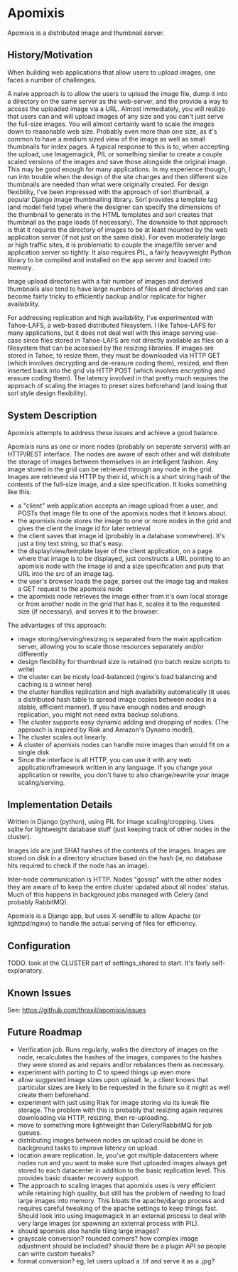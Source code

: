 Apomixis
========

Apomixis is a distributed image and thumbnail server.

History/Motivation
------------------

When building web applications that allow users to upload images, one
faces a number of challenges. 

A naive approach is to allow the users to upload the image file, dump
it into a directory on the same server as the web-server, and the
provide a way to access the uploaded image via a URL. Almost
immediately, you will realize that users can and will upload images of
any size and you can't just serve the full-size images. You will
almost certainly want to scale the images down to reasonable web
size. Probably even more than one size, as it's common to have a
medium sized view of the image as well as small thumbnails for index
pages. A typical response to this is to, when accepting the upload,
use Imagemagick, PIL or something similar to create a couple scaled
versions of the images and save those alongside the original
image. This may be good enough for many applications. In my experience
though, I run into trouble when the design of the site changes and
then different size thumbnails are needed than what were originally
created. For design flexibility, I've been impressed with the approach
of sorl.thumbnail, a popular Django image thumbnailing library. Sorl
provides a template tag (and model field type) where the designer can
specify the dimensions of the thumbnail to generate in the HTML
templates and sorl creates that thumbnail as the page loads (if
necessary). The downside to that approach is that it requires the
directory of images to be at least mounted by the web application
server (if not just on the same disk). For even moderately large or
high traffic sites, it is problematic to couple the image/file server
and application server so tightly. It also requires PIL, a fairly
heavyweight Python library to be compiled and installed on the app
server and loaded into memory.

Image upload directories with a fair number of images and derived
thumbnails also tend to have large numbers of files and directories
and can become fairly tricky to efficiently backup and/or replicate
for higher availability. 

For addressing replication and high availability, I've experimented
with Tahoe-LAFS, a web-based distributed filesystem. I like Tahoe-LAFS
for many applications, but it does not deal well with this image
serving use-case since files stored in Tahoe-LAFS are not directly
available as files on a filesystem that can be accessed by the
resizing libraries. If images are stored in Tahoe, to resize them,
they must be downloaded via HTTP GET (which involves decrypting and
de-erasure coding them), resized, and then inserted back into the grid
via HTTP POST (which involves encrypting and erasure coding them). The
latency involved in that pretty much requires the approach of scaling
the images to preset sizes beforehand (and losing that sorl style
design flexibility). 

System Description
------------------

Apomixis attempts to address these issues and achieve a good balance. 

Apomixis runs as one or more nodes (probably on seperate servers) with
an HTTP/REST interface. The nodes are aware of each other and will
distribute the storage of images between themselves in an intelligent
fashion. Any image stored in the grid can be retrieved through any
node in the grid. Images are retrieved via HTTP by their id, which is
a short string hash of the contents of the full-size image, and a size
specification. It looks something like this:

* a "client" web application accepts an image upload from a user, and
  POSTs that image file to one of the apomixis nodes that it knows
  about.
* the apomixis node stores the image to one or more nodes in the grid
  and gives the client the image id for later retrieval
* the client saves that image id (probably in a database
  somewhere). It's just a tiny text string, so that's easy.
* the display/view/template layer of the client application, on a page
  where that image is to be displayed, just constructs a URL pointing
  to an apomixis node with the image id and a size specification and
  puts that URL into the src of an image tag.
* the user's browser loads the page, parses out the image tag and
  makes a GET request to the apomixis node
* the apomixis node retrieves the image either from it's own local
  storage or from another node in the grid that has it, scales it to
  the requested size (if necessary), and serves it to the browser.

The advantages of this approach:

* image storing/serving/resizing is separated from the main
  application server, allowing you to scale those resources separately
  and/or differently
* design flexibility for thumbnail size is retained (no batch resize
  scripts to write)
* the cluster can be nicely load-balanced (nginx's load balancing and
  caching is a winner here)
* the cluster handles replication and high availability automatically
  (it uses a distributed hash table to spread image copies between
  nodes in a stable, efficient manner). If you have enough nodes and
  enough replication, you might not need extra backup solutions.
* The cluster supports easy dynamic adding and dropping of nodes. (The
  approach is inspired by Riak and Amazon's Dynamo model).
* The cluster scales out linearly.
* A cluster of apomixis nodes can handle more images than would fit on
  a single disk.
* Since the interface is all HTTP, you can use it with any web
  application/framework written in any language. If you change your
  application or rewrite, you don't have to also change/rewrite your
  image scaling/serving.

Implementation Details
----------------------

Written in Django (python), using PIL for image scaling/cropping. Uses
sqlite for lightweight database stuff (just keeping track of other
nodes in the cluster). 

Images ids are just SHA1 hashes of the contents of the images. Images
are stored on disk in a directory structure based on the hash (ie, no
database hits required to check if the node has an image). 

Inter-node communication is HTTP. Nodes "gossip" with the other nodes
they are aware of to keep the entire cluster updated about all nodes'
status. Much of this happens in background jobs managed with Celery
(and probably RabbitMQ).

Apomixis is a Django app, but uses X-sendfile to allow Apache (or
lighttpd/nginx) to handle the actual serving of files for efficiency.


Configuration
-------------

TODO. look at the CLUSTER part of settings_shared to start. It's
fairly self-explanatory.

Known Issues
------------

See: https://github.com/thraxil/apomixis/issues

Future Roadmap
--------------

* Verification job. Runs regularly, walks the directory of images on
  the node, recalculates the hashes of the images, compares to the
  hashes they were stored as and repairs and/or rebalances them as
  necessary. 
* experiment with porting to C to speed things up even more
* allow suggested image sizes upon upload. Ie, a client knows that
  particular sizes are likely to be requested in the future so it
  might as well create them beforehand.
* experiment with just using Riak for image storing via its luwak file
  storage. The problem with this is probably that resizing again
  requires downloading via HTTP, resizing, then re-uploading. 
* move to something more lightweight than Celery/RabbitMQ for job
  queues.
* distributing images between nodes on upload could be done in
  background tasks to improve latency on upload.
* location aware replication. Ie, you've got multiple datacenters
  where nodes run and you want to make sure that uploaded images
  always get stored to each datacenter in addition to the basic
  replication level. This provides basic disaster recovery support.
* The approach to scaling images that apomixis uses is very efficient
  while retaining high quality, but still has the problem of needing
  to load large images into memory. This bloats the apache/django
  process and requires careful tweaking of the apache settings to keep
  things fast. Should look into using imagemagick in an external
  process to deal with very large images (or spawning an external
  process with PIL).
* should apomixis also handle tiling large images? 
* grayscale conversion? rounded corners? how complex image adjustment
  should be included? should there be a plugin API so people can write
  custom tweaks?
* format conversion? eg, let users upload a .tif and serve it as a
  .jpg?

